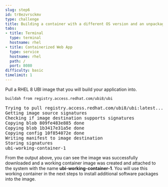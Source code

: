 ```yaml
---
slug: step6
id: tr8ezvrsckmv
type: challenge
title: Building a container with a different OS version and an unpackaged application
tabs:
- title: Terminal
  type: terminal
  hostname: rhel
- title: Containerized Web App
  type: service
  hostname: rhel
  path: /
  port: 8080
difficulty: basic
timelimit: 1
---
```

Pull a RHEL 8 UBI image that you will build your application into.
```bash
buildah from registry.access.redhat.com/ubi8/ubi
```

<pre class="file">
Trying to pull registry.access.redhat.com/ubi8/ubi:latest...
Getting image source signatures
Checking if image destination supports signatures
Copying blob 809fe483e885 done
Copying blob 1b3417e31a5e done
Copying config 10f854072e done
Writing manifest to image destination
Storing signatures
ubi-working-container-1
</pre>

From the output above, you can see the image was successfully downloaded and a working container image was created and attached to the system with the name __ubi-working-container-1__.  You will use this working container in the next steps to install additional software packages into the image.
